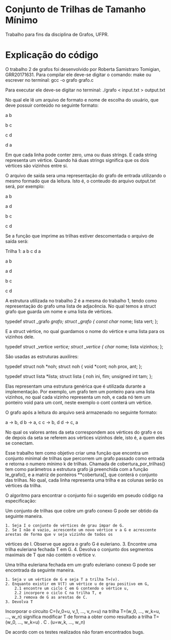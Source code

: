 # Conjunto de Trilhas de Tamanho Mínimo
Trabalho para fins da disciplina de Grafos, UFPR. 

# Explicação do código 
O trabalho 2 de grafos foi desenvolvido por Roberta Samistraro Tomigian, GRR20171631. 
Para compilar ele deve-se digitar o comando: make ou escrever no terminal:
gcc -o grafo grafo.c

Para executar ele deve-se digitar no terminal:
./grafo < input.txt > output.txt

No qual ele lê um arquivo de formato e nome de escolha do usuário, que deve possuir conteúdo no seguinte formato:

a b 

b c

c d

d a

Em que cada linha pode conter zero, uma ou duas strings. E cada string representa um vértice. Quando há duas strings 
significa que os dois vértices são vizinhos entre si. 

O arquivo de saída sera uma representação do grafo de entrada utilizando o mesmo formado que da leitura.
Isto é, o conteudo do arquivo output.txt será, por exemplo:

a b

a d

b c

c d

Se a função que imprime as trilhas estiver descomentada o arquivo de saída será: 

Trilha 1: a b c d a 

a b

a d

b c

c d

A estrutura utilizada no trabalho 2 é a mesma do trabalho 1, tendo como representação do grafo uma lista de adjacência.
No qual temos a struct grafo que guarda um nome e uma lista de vértices.

typedef struct _grafo *grafo;
struct _grafo {
  const char* nome;
  lista vert;
};

E a struct vértice, no qual guardamos o nome do vértice e uma lista para os vizinhos dele.

typedef struct _vertice *vertice;
struct _vertice {
	char* nome;
	lista vizinhos;
};

São usadas as estruturas auxilires:

typedef struct noh *noh;
struct noh {
	void *cont;
	noh prox, ant;
};

typedef struct lista *lista;
struct lista {
	noh ini, fim;
	unsigned int tam;
};

Elas representam uma estrutura genérica que é utilizada durante a implementação. Por exemplo, um grafo tem um 
ponteiro para uma lista vizinhos, no qual cada vizinho representa um noh, e cada nó tem um ponteiro void para um cont,
neste exemplo o cont conterá um vértice.

O grafo após a leitura do arquivo será armazenado no seguinte formato:

a -> b, d
b -> a, c
c -> b, d
d -> c, a

No qual os valores antes da seta correspondem aos vértices do grafo e os de depois da seta se referem aos vértices
vizinhos dele, isto é, a quem eles se conectam.

Esse trabalho tem como objetivo criar uma função que encontra um conjunto minimal de trilhas que percorrem um grafo passado 
como entrada e retorna o numero mínimo k de trilhas. Chamada de cobertura_por_trilhas() tem como parâmetros a 
estrutura grafo já preenchida com a função le_grafo(), e a matriz de ponteiros **cobertura[], que conterá o 
conjunto das trilhas. No qual, cada linha representa uma trilha e as colunas serão os vértices da trilha.

O algoritmo para encontrar o conjunto foi o sugerido em pseudo código na especificação:

Um conjunto de trilhas que cobre um grafo conexo G pode ser obtido da seguinte maneira.

    1. Seja I o conjunto de vértices de grau ímpar de G.
    2. Se I não é vazio, acrescente um novo vértice v a G e acrescente arestas de forma que v seja vizinho de todos os 
vértices de I. Observe que agora o grafo G é euleriano.
    3. Encontre uma trilha euleriana fechada T em G.
    4. Devolva o conjunto dos segmentos maximais de T que não contém o vértice v.

Uma trilha euleriana fechada em um grafo euleriano conexo G pode ser encontrada da seguinte maneira.

    1. Seja v um vértice de G e seja T a trilha T=(v).
    2. Enquanto existir em V(T) um vértice u de grau positivo em G,
        2.1 encontre um ciclo C em G contendo o vértice u,
        2.2 incorpore o ciclo C na trilha T, e
        2.3 remova de G as arestas de C.
    3. Devolva T

Incorporar o circuito C=(v_0=u, v_1, ..., v_n=u) na trilha T=(w_0, ..., w_k=u, ..., w_n) significa modificar T 
de forma a obter como resultado a trilha T=(w_0, ..., w_k=u) . C . (u=w_k, ..., w_n)

De acordo com os testes realizados não foram encontrados bugs.
